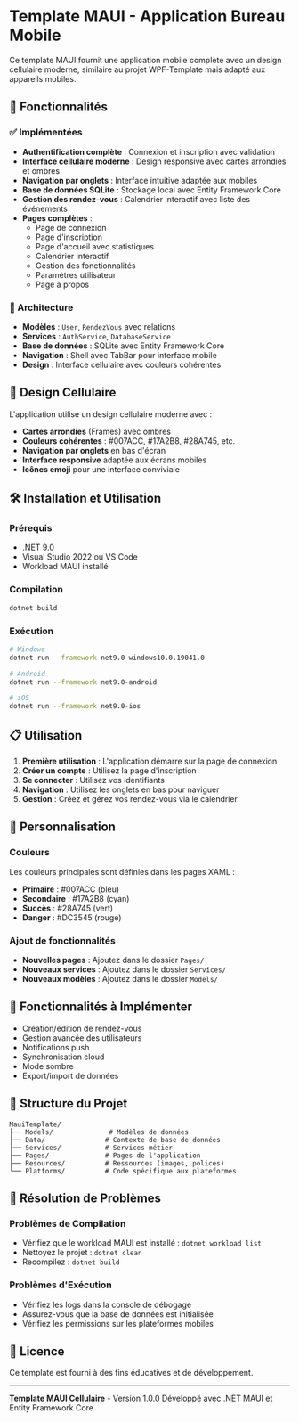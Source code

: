 # Template MAUI - Application Bureau Mobile

Ce template MAUI fournit une application mobile complète avec un design cellulaire moderne, similaire au projet WPF-Template mais adapté aux appareils mobiles.

## 🚀 Fonctionnalités

### ✅ Implémentées
- **Authentification complète** : Connexion et inscription avec validation
- **Interface cellulaire moderne** : Design responsive avec cartes arrondies et ombres
- **Navigation par onglets** : Interface intuitive adaptée aux mobiles
- **Base de données SQLite** : Stockage local avec Entity Framework Core
- **Gestion des rendez-vous** : Calendrier interactif avec liste des événements
- **Pages complètes** :
  - Page de connexion
  - Page d'inscription
  - Page d'accueil avec statistiques
  - Calendrier interactif
  - Gestion des fonctionnalités
  - Paramètres utilisateur
  - Page à propos

### 🔧 Architecture
- **Modèles** : `User`, `RendezVous` avec relations
- **Services** : `AuthService`, `DatabaseService`
- **Base de données** : SQLite avec Entity Framework Core
- **Navigation** : Shell avec TabBar pour interface mobile
- **Design** : Interface cellulaire avec couleurs cohérentes

## 📱 Design Cellulaire

L'application utilise un design cellulaire moderne avec :
- **Cartes arrondies** (Frames) avec ombres
- **Couleurs cohérentes** : #007ACC, #17A2B8, #28A745, etc.
- **Navigation par onglets** en bas d'écran
- **Interface responsive** adaptée aux écrans mobiles
- **Icônes emoji** pour une interface conviviale

## 🛠️ Installation et Utilisation

### Prérequis
- .NET 9.0
- Visual Studio 2022 ou VS Code
- Workload MAUI installé

### Compilation
```bash
dotnet build
```

### Exécution
```bash
# Windows
dotnet run --framework net9.0-windows10.0.19041.0

# Android
dotnet run --framework net9.0-android

# iOS
dotnet run --framework net9.0-ios
```

## 📋 Utilisation

1. **Première utilisation** : L'application démarre sur la page de connexion
2. **Créer un compte** : Utilisez la page d'inscription
3. **Se connecter** : Utilisez vos identifiants
4. **Navigation** : Utilisez les onglets en bas pour naviguer
5. **Gestion** : Créez et gérez vos rendez-vous via le calendrier

## 🎨 Personnalisation

### Couleurs
Les couleurs principales sont définies dans les pages XAML :
- **Primaire** : #007ACC (bleu)
- **Secondaire** : #17A2B8 (cyan)
- **Succès** : #28A745 (vert)
- **Danger** : #DC3545 (rouge)

### Ajout de fonctionnalités
- **Nouvelles pages** : Ajoutez dans le dossier `Pages/`
- **Nouveaux services** : Ajoutez dans le dossier `Services/`
- **Nouveaux modèles** : Ajoutez dans le dossier `Models/`

## 🔮 Fonctionnalités à Implémenter

- Création/édition de rendez-vous
- Gestion avancée des utilisateurs
- Notifications push
- Synchronisation cloud
- Mode sombre
- Export/import de données

## 📁 Structure du Projet

```
MauiTemplate/
├── Models/              # Modèles de données
├── Data/               # Contexte de base de données
├── Services/           # Services métier
├── Pages/              # Pages de l'application
├── Resources/          # Ressources (images, polices)
└── Platforms/          # Code spécifique aux plateformes
```

## 🐛 Résolution de Problèmes

### Problèmes de Compilation
- Vérifiez que le workload MAUI est installé : `dotnet workload list`
- Nettoyez le projet : `dotnet clean`
- Recompilez : `dotnet build`

### Problèmes d'Exécution
- Vérifiez les logs dans la console de débogage
- Assurez-vous que la base de données est initialisée
- Vérifiez les permissions sur les plateformes mobiles

## 📄 Licence

Ce template est fourni à des fins éducatives et de développement.

---

**Template MAUI Cellulaire** - Version 1.0.0
Développé avec .NET MAUI et Entity Framework Core
